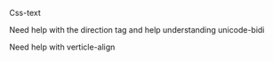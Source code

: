 Css-text

Need help with the direction tag and help understanding unicode-bidi

Need help with verticle-align